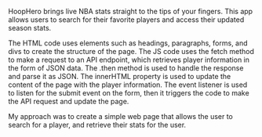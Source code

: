 HoopHero brings live NBA stats straight to the tips of your fingers. This app allows users to search for their favorite players and access their updated season stats.

The HTML code uses elements such as headings, paragraphs, forms, and divs to create the structure of the page. The JS code uses the fetch method to make a request to an API endpoint, which retrieves player information in the form of JSON data. The .then method is used to handle the response and parse it as JSON. The innerHTML property is used to update the content of the page with the player information. The event listener is used to listen for the submit event on the form, then it triggers the code to make the API request and update the page.

My approach was to create a simple web page that allows the user to search for a player, and retrieve their stats for the user.
